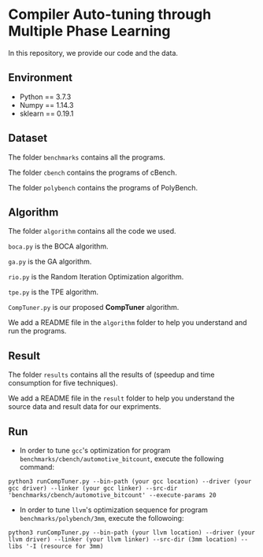 # Compiler Auto-tuning through Multiple Phase Learning

In this repository, we provide our code and the data.

## Environment

- Python == 3.7.3
- Numpy == 1.14.3
- sklearn == 0.19.1

## Dataset

The folder `benchmarks` contains all the programs.

The folder `cbench` contains the programs of cBench.

The folder `polybench` contains the programs of PolyBench.

## Algorithm

The folder `algorithm` contains all the code we used.

 `boca.py` is the BOCA algorithm.

 `ga.py` is the GA algorithm.

 `rio.py` is the Random Iteration Optimization algorithm.

 `tpe.py` is the TPE algorithm.

 `CompTuner.py` is our proposed  **CompTuner** algorithm.

We add a README file in the `algorithm` folder to help you understand and run the programs.

## Result

The folder `results` contains all the results of (speedup and time consumption for five techniques).

We add a README file in the `result` folder to help you understand the source data and result data for our expriments.

## Run

- In order to tune `gcc`'s optimization for program `benchmarks/cbench/automotive_bitcount`, execute the following command:

```
python3 runCompTuner.py --bin-path (your gcc location) --driver (your gcc driver) --linker (your gcc linker) --src-dir 'benchmarks/cbench/automotive_bitcount' --execute-params 20
```

- In order to tune `llvm`'s optimization sequence for program `benchmarks/polybench/3mm`, execute the followoing:

```
python3 runCompTuner.py --bin-path (your llvm location) --driver (your llvm driver) --linker (your llvm linker) --src-dir (3mm location) --libs '-I (resource for 3mm)
```

